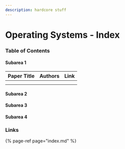 ```yaml
---
description: hardcore stuff
---
```


# Operating Systems - Index

### Table of Contents

#### Subarea 1

| Paper Title | Authors | Link |
| :--- | :--- | :--- |
|  |  |  |
|  |  |  |

#### Subarea 2

#### Subarea 3

#### Subarea 4

### Links

{% page-ref page="index.md" %}





